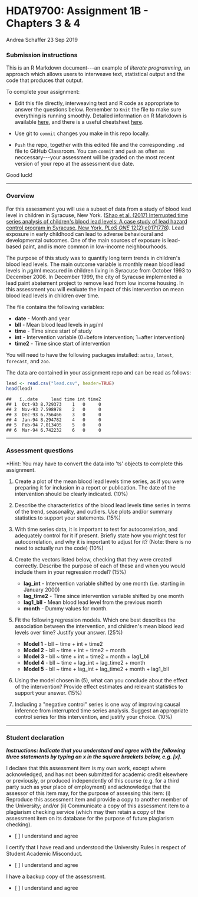 HDAT9700: Assignment 1B - Chapters 3 & 4
================
Andrea Schaffer
23 Sep 2019

### Submission instructions

This is an R Markdown document---an example of *literate programming*, an approach which allows users to interweave text, statistical output and the code that produces that output.

To complete your assignment:

-   Edit this file directly, interweaving text and R code as appropriate to answer the questions below. Remember to `Knit` the file to make sure everything is running smoothly. Detailed information on R Markdown is available [here](https://rmarkdown.rstudio.com/lesson-1.html), and there is a useful cheatsheet [here](https://www.rstudio.com/wp-content/uploads/2015/02/rmarkdown-cheatsheet.pdf).

-   Use git to `commit` changes you make in this repo locally.

-   `Push` the repo, together with this edited file and the corresponding `.md` file to GitHub Classroom.
    You can `commit` and `push` as often as neccessary---your assessment will be graded on the most recent version of your repo at the assessment due date.

Good luck!

------------------------------------------------------------------------

### Overview

For this assessment you will use a subset of data from a study of blood lead level in children in Syracuse, New York. ([Shao et al. (2017) Interrupted time series analysis of children's blood lead levels: A case study of lead hazard control program in Syracuse, New York. *PLoS ONE* 12(2):e0171778](https://journals.plos.org/plosone/article?id=10.1371/journal.pone.0171778)). Lead exposure in early childhood can lead to adverse behavioural and developmental outcomes. One of the main sources of exposure is lead-based paint, and is more common in low-income neighbourhoods.

The purpose of this study was to quantify long term trends in children's blood lead levels. The main outcome variable is monthly mean blood lead levels in *μ*g/ml measured in children living in Syracuse from October 1993 to December 2006. In December 1999, the city of Syracuse implemented a lead paint abatement project to remove lead from low income housing. In this assessment you will evaluate the impact of this intervention on mean blood lead levels in children over time.

The file contains the following variables:

-   **date** - Month and year
-   **bll** - Mean blood lead levels in *μ*g/ml
-   **time** - Time since start of study
-   **int** - Intervention variable (0=before intervention; 1=after intervention)
-   **time2** - Time since start of intervention

You will need to have the following packages installed: `astsa`, `lmtest`, `forecast`, and `zoo`.

The data are contained in your assignment repo and can be read as follows:

``` r
lead <- read.csv("lead.csv", header=TRUE)
head(lead)
```

    ##   ï..date     lead time int time2
    ## 1  Oct-93 8.729373    1   0     0
    ## 2  Nov-93 7.598978    2   0     0
    ## 3  Dec-93 6.756466    3   0     0
    ## 4  Jan-94 8.294782    4   0     0
    ## 5  Feb-94 7.013405    5   0     0
    ## 6  Mar-94 6.742232    6   0     0

------------------------------------------------------------------------

### Assessment questions

\*Hint: You may have to convert the data into 'ts' objects to complete this assignment.

1.  Create a plot of the mean blood lead levels time series, as if you were preparing it for inclusion in a report or publication. The date of the intervention should be clearly indicated. (10%)

2.  Describe the characteristics of the blood lead levels time series in terms of the trend, seasonality, and outliers. Use plots and/or summary statistics to support your statements. (15%)

3.  With time series data, it is important to test for autocorrelation, and adequately control for it if present. Briefly state how you might test for autocorrelation, and why it is important to adjust for it? (Note: there is no need to actually run the code) (10%)

4.  Create the vectors listed below, checking that they were created correctly. Describe the purpose of each of these and when you would include them in your regression model? (15%)

    -   **lag\_int** - Intervention variable shifted by one month (i.e. starting in January 2000)
    -   **lag\_time2** - Time since intervention variable shifted by one month
    -   **lag1\_bll** - Mean blood lead level from the previous month
    -   **month** - Dummy values for month.

5.  Fit the following regression models. Which one best describes the association between the intervention, and children's mean blood lead levels over time? Justify your answer. (25%)

    -   **Model 1** - bll ~ time + int + time2
    -   **Model 2** - bll ~ time + int + time2 + month
    -   **Model 3** - bll ~ time + int + time2 + month + lag1\_bll
    -   **Model 4** - bll ~ time + lag\_int + lag\_time2 + month
    -   **Model 5** - bll ~ time + lag\_int + lag\_time2 + month + lag1\_bll

6.  Using the model chosen in (5), what can you conclude about the effect of the intervention? Provide effect estimates and relevant statistics to support your answer. (15%)

7.  Including a "negative control" series is one way of improving causal inference from interrupted time series analysis. Suggest an appropriate control series for this intervention, and justify your choice. (10%)

------------------------------------------------------------------------

### Student declaration

***Instructions: Indicate that you understand and agree with the following three statements by typing an x in the square brackets below, e.g. \[x\].***

I declare that this assessment item is my own work, except where acknowledged, and has not been submitted for academic credit elsewhere or previously, or produced independently of this course (e.g. for a third party such as your place of employment) and acknowledge that the assessor of this item may, for the purpose of assessing this item: (i) Reproduce this assessment item and provide a copy to another member of the University; and/or (ii) Communicate a copy of this assessment item to a plagiarism checking service (which may then retain a copy of the assessment item on its database for the purpose of future plagiarism checking).

-   \[ \] I understand and agree

I certify that I have read and understood the University Rules in respect of Student Academic Misconduct.

-   \[ \] I understand and agree

I have a backup copy of the assessment.
- \[ \] I understand and agree
